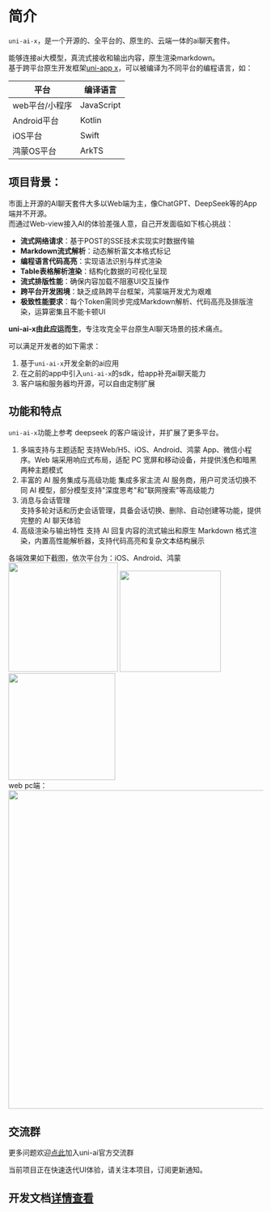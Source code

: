 # 简介  
`uni-ai-x`，是一个开源的、全平台的、原生的、云端一体的ai聊天套件。

能够连接ai大模型，真流式接收和输出内容，原生渲染markdown。  
基于跨平台原生开发框架[uni-app x](https://doc.dcloud.net.cn/uni-app-x/)，可以被编译为不同平台的编程语言，如： 

| 平台						| 编译语言		|
|------					|----------	|
| web平台/小程序	| JavaScript|
| Android平台		| Kotlin		|
| iOS平台				| Swift			|
| 鸿蒙OS平台			| ArkTS			|

## 项目背景：
市面上开源的AI聊天套件大多以Web端为主，像ChatGPT、DeepSeek等的App端并不开源。  
而通过Web-view接入AI的体验差强人意，自己开发面临如下核心挑战：  
- **流式网络请求**：基于POST的SSE技术实现实时数据传输  
- **Markdown流式解析**：动态解析富文本格式标记  
- **编程语言代码高亮**：实现语法识别与样式渲染  
- **Table表格解析渲染**：结构化数据的可视化呈现  
- **流式排版性能**：确保内容加载不阻塞UI交互操作  
- **跨平台开发困境**：缺乏成熟跨平台框架，鸿蒙端开发尤为艰难  
- **极致性能要求**：每个Token需同步完成Markdown解析、代码高亮及排版渲染，运算密集且不能卡顿UI  

**uni-ai-x由此应运而生**，专注攻克全平台原生AI聊天场景的技术痛点。

可以满足开发者的如下需求：
1. 基于`uni-ai-x`开发全新的ai应用
2. 在之前的app中引入`uni-ai-x`的sdk，给app补充ai聊天能力
3. 客户端和服务器均开源，可以自由定制扩展

## 功能和特点

`uni-ai-x`功能上参考 deepseek 的客户端设计，并扩展了更多平台。

1. 多端支持与主题适配 
支持Web/H5、iOS、Android、鸿蒙 App、微信小程序。Web 端采用响应式布局，适配 PC 宽屏和移动设备，并提供浅色和暗黑两种主题模式
2. 丰富的 AI 服务集成与高级功能 
集成多家主流 AI 服务商，用户可灵活切换不同 AI 模型，部分模型支持"深度思考"和"联网搜索"等高级能力
3. 消息与会话管理  
支持多轮对话和历史会话管理，具备会话切换、删除、自动创建等功能，提供完整的 AI 聊天体验
4. 高级渲染与输出特性 
支持 AI 回复内容的流式输出和原生 Markdown 格式渲染，内置高性能解析器，支持代码高亮和复杂文本结构展示

各端效果如下截图，依次平台为：iOS、Android、鸿蒙<br/>
<img width="216px" src="https://web-ext-storage.dcloud.net.cn/ext/uni-ai-x/ai-x-3.png"/>
<img width="200px" src="https://web-ext-storage.dcloud.net.cn/ext/uni-ai-x/ai-x-4.png"/>
<img width="211px" src="https://web-ext-storage.dcloud.net.cn/ext/uni-ai-x/ai-x-6.png"/>
<br/>
web pc端：
<br/>
<img width="630px" src="https://web-ext-storage.dcloud.net.cn/ext/uni-ai-x/ai-x-5.png"/>

## 交流群  
更多问题欢迎[点此](https://im.dcloud.net.cn/#/?joinGroup=68511b0b7ae60eb5c891cfbc)加入uni-ai官方交流群

当前项目正在快速迭代UI体验，请关注本项目，订阅更新通知。

## 开发文档[详情查看](https://doc.dcloud.net.cn/uniCloud/uni-ai-x.html#install)